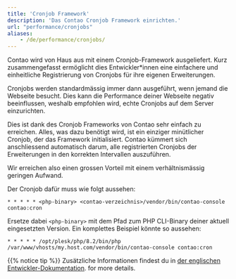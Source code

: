 ```yaml
---
title: 'Cronjob Framework'
description: 'Das Contao Cronjob Framework einrichten.'
url: "performance/cronjobs"
aliases:
    - /de/performance/cronjobs/
---
```


Contao wird von Haus aus mit einem Cronjob-Framework ausgeliefert. Kurz zusammengefasst ermöglicht dies
Entwickler*innen eine einfachere und einheitliche Registrierung von Cronjobs für ihre eigenen Erweiterungen.

Cronjobs werden standardmässig immer dann ausgeführt, wenn jemand die Webseite besucht. Dies kann die Performance 
deiner Webseite negativ beeinflussen, weshalb empfohlen wird, echte Cronjobs auf dem Server einzurichten.

Dies ist dank des Cronjob Frameworks von Contao sehr einfach zu erreichen. Alles, was dazu benötigt wird, ist ein
einziger minütlicher Cronjob, der das Framework initialisiert. Contao kümmert sich anschliessend automatisch darum, 
alle registrierten Cronjobs der Erweiterungen in den korrekten Intervallen auszuführen.

Wir erreichen also einen grossen Vorteil mit einem verhältnismässig geringen Aufwand.

Der Cronjob dafür muss wie folgt aussehen:

```
* * * * * <php-binary> <contao-verzeichnis>/vendor/bin/contao-console contao:cron
```

Ersetze dabei `<php-binary>` mit dem Pfad zum PHP CLI-Binary deiner aktuell eingesetzten Version. Ein komplettes
Beispiel könnte so aussehen:

```
* * * * * /opt/plesk/php/8.2/bin/php /var/www/vhosts/my.host.com/vendor/bin/contao-console contao:cron
```

{{% notice tip %}}
Zusätzliche Informationen findest du in [der englischen Entwickler-Dokumentation](https://docs.contao.org/dev/framework/cron/).
for more details.
